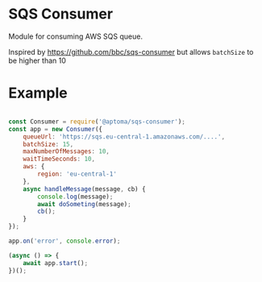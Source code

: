 # SQS Consumer

Module for consuming AWS SQS queue.

Inspired by https://github.com/bbc/sqs-consumer but allows `batchSize` to be higher than 10

# Example

```javascript

const Consumer = require('@aptoma/sqs-consumer');
const app = new Consumer({
	queueUrl: 'https://sqs.eu-central-1.amazonaws.com/....',
	batchSize: 15,
	maxNumberOfMessages: 10,
	waitTimeSeconds: 10,
	aws: {
		region: 'eu-central-1'
	},
	async handleMessage(message, cb) {
		console.log(message);
		await doSometing(message);
		cb();
	}
});

app.on('error', console.error);

(async () => {
	await app.start();
})();

```
